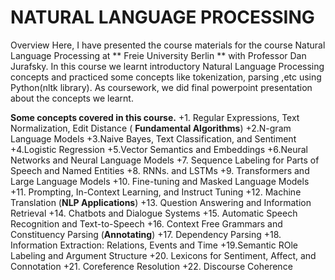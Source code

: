 # NATURAL LANGUAGE PROCESSING
Overview Here, I have presented the course materials  for the course Natural Language Processing at ** Freie University Berlin ** with Professor Dan Jurafsky. In this course we learnt introductory Natural Language Processing concepts and practiced some concepts like tokenization, parsing ,etc using Python(nltk library). As coursework, we did final powerpoint presentation about the concepts we learnt.

**Some concepts covered in this course.**
+1. Regular Expressions, Text Normalization, Edit Distance ( **Fundamental Algorithms**)
+2.N-gram Language Models
+3.Naive Bayes, Text Classification, and Sentiment
+4.Logistic Regression
+5.Vector Semantics and Embeddings
+6.Neural Networks and Neural Language Models
+7. Sequence Labeling for Parts of Speech and Named Entities
+8. RNNs. and LSTMs
+9. Transformers and Large Language Models
+10. Fine-tuning and Masked Language Models
+11. Prompting, In-Context Learning, and Instruct Tuning
+12.  Machine Translation (**NLP Applications**)
+13. Question Answering and Information Retrieval
+14. Chatbots and Dialogue Systems
+15. Automatic Speech Recognition and Text-to-Speech
+16. Context Free Grammars and Constituency Parsing (**Annotating**)
+17. Dependency Parsing
+18. Information Extraction: Relations, Events and Time
+19.Semantic ROle Labeling and Argument Structure
+20. Lexicons for Sentiment, Affect, and Connotation
+21. Coreference Resolution
+22. Discourse Coherence
